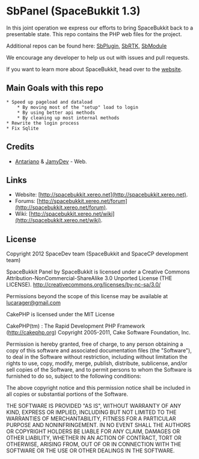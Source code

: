 SbPanel (SpaceBukkit 1.3)
========
In this joint operation we express our efforts to bring SpaceBukkit back to a presentable state.
This repo contains the PHP web files for the project.

Additional repos can be found here:
[SbPlugin](https://github.com/Antariano/SbPlugin),
[SbRTK](https://github.com/Antariano/SbRTK),
[SbModule](https://github.com/Antariano/SbModule)

We encourage any developer to help us out with issues and pull requests.

If you want to learn more about SpaceBukkit, head over to the [website](http://spacebukkit.xereo.net).

## Main Goals with this repo

    * Speed up pageload and dataload
        * By moving most of the "setup" load to login
        * By using better api methods
        * By cleaning up most internal methods
    * Rewrite the login process
    * Fix Sqlite

## Credits
 * [Antariano](https://github.com/Antariano/) & [JamyDev](https://github.com/JamyDev/) - Web.

## Links
- Website: [http://spacebukkit.xereo.net](http://spacebukkit.xereo.net).
- Forums: [http://spacebukkit.xereo.net/forum](http://spacebukkit.xereo.net/forum).
- Wiki: [http://spacebukkit.xereo.net/wiki](http://spacebukkit.xereo.net/wiki).

## License
Copyright 2012 SpaceDev team (SpaceBukkit and SpaceCP development team)

SpaceBukkit Panel by SpaceBukkit is licensed under a
Creative Commons Attribution-NonCommercial-ShareAlike 3.0 Unported License (THE LICENSE).
http://creativecommons.org/licenses/by-nc-sa/3.0/

Permissions beyond the scope of this license may be available at lucarager@gmail.com

CakePHP is licensed under
the MIT License

CakePHP(tm) : The Rapid Development PHP Framework (http://cakephp.org)
Copyright 2005-2011, Cake Software Foundation, Inc.

Permission is hereby granted, free of charge, to any person obtaining a
copy of this software and associated documentation files (the "Software"),
to deal in the Software without restriction, including without limitation
the rights to use, copy, modify, merge, publish, distribute, sublicense,
and/or sell copies of the Software, and to permit persons to whom the
Software is furnished to do so, subject to the following conditions:

The above copyright notice and this permission notice shall be included in
all copies or substantial portions of the Software.

THE SOFTWARE IS PROVIDED "AS IS", WITHOUT WARRANTY OF ANY KIND, EXPRESS OR
IMPLIED, INCLUDING BUT NOT LIMITED TO THE WARRANTIES OF MERCHANTABILITY,
FITNESS FOR A PARTICULAR PURPOSE AND NONINFRINGEMENT. IN NO EVENT SHALL THE
AUTHORS OR COPYRIGHT HOLDERS BE LIABLE FOR ANY CLAIM, DAMAGES OR OTHER
LIABILITY, WHETHER IN AN ACTION OF CONTRACT, TORT OR OTHERWISE, ARISING
FROM, OUT OF OR IN CONNECTION WITH THE SOFTWARE OR THE USE OR OTHER
DEALINGS IN THE SOFTWARE.
